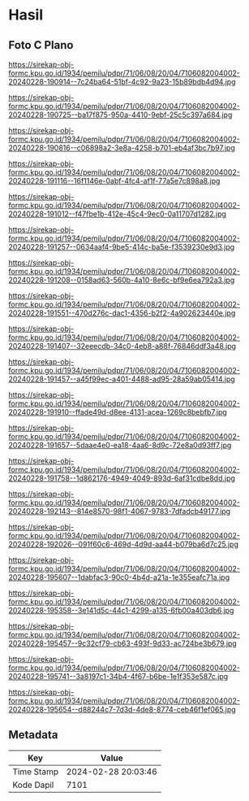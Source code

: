 # Hasil

## Foto C Plano

https://sirekap-obj-formc.kpu.go.id/1934/pemilu/pdpr/71/06/08/20/04/7106082004002-20240228-190914--7c24ba64-51bf-4c92-9a23-15b89bdb4d94.jpg

https://sirekap-obj-formc.kpu.go.id/1934/pemilu/pdpr/71/06/08/20/04/7106082004002-20240228-190725--ba17f875-950a-4410-9ebf-25c5c397a684.jpg

https://sirekap-obj-formc.kpu.go.id/1934/pemilu/pdpr/71/06/08/20/04/7106082004002-20240228-190816--c06898a2-3e8a-4258-b701-eb4af3bc7b97.jpg

https://sirekap-obj-formc.kpu.go.id/1934/pemilu/pdpr/71/06/08/20/04/7106082004002-20240228-191116--16f1146e-0abf-4fc4-af1f-77a5e7c898a8.jpg

https://sirekap-obj-formc.kpu.go.id/1934/pemilu/pdpr/71/06/08/20/04/7106082004002-20240228-191012--f47fbe1b-412e-45c4-9ec0-0a11707d1282.jpg

https://sirekap-obj-formc.kpu.go.id/1934/pemilu/pdpr/71/06/08/20/04/7106082004002-20240228-191257--0634aaf4-9be5-414c-ba5e-f3539230e9d3.jpg

https://sirekap-obj-formc.kpu.go.id/1934/pemilu/pdpr/71/06/08/20/04/7106082004002-20240228-191208--0158ad63-560b-4a10-8e6c-bf9e6ea792a3.jpg

https://sirekap-obj-formc.kpu.go.id/1934/pemilu/pdpr/71/06/08/20/04/7106082004002-20240228-191551--470d276c-dac1-4356-b2f2-4a902623440e.jpg

https://sirekap-obj-formc.kpu.go.id/1934/pemilu/pdpr/71/06/08/20/04/7106082004002-20240228-191407--32eeecdb-34c0-4eb8-a88f-76846ddf3a48.jpg

https://sirekap-obj-formc.kpu.go.id/1934/pemilu/pdpr/71/06/08/20/04/7106082004002-20240228-191457--a45f99ec-a401-4488-ad95-28a59ab05414.jpg

https://sirekap-obj-formc.kpu.go.id/1934/pemilu/pdpr/71/06/08/20/04/7106082004002-20240228-191910--ffade49d-d8ee-4131-acea-1269c8bebfb7.jpg

https://sirekap-obj-formc.kpu.go.id/1934/pemilu/pdpr/71/06/08/20/04/7106082004002-20240228-191657--5daae4e0-ea18-4aa6-8d9c-72e8a0d93ff7.jpg

https://sirekap-obj-formc.kpu.go.id/1934/pemilu/pdpr/71/06/08/20/04/7106082004002-20240228-191758--1d862176-4949-4049-893d-6af31cdbe8dd.jpg

https://sirekap-obj-formc.kpu.go.id/1934/pemilu/pdpr/71/06/08/20/04/7106082004002-20240228-192143--814e8570-98f1-4067-9783-7dfadcb49177.jpg

https://sirekap-obj-formc.kpu.go.id/1934/pemilu/pdpr/71/06/08/20/04/7106082004002-20240228-192026--091f60c6-469d-4d9d-aa44-b079ba6d7c25.jpg

https://sirekap-obj-formc.kpu.go.id/1934/pemilu/pdpr/71/06/08/20/04/7106082004002-20240228-195607--1dabfac3-90c0-4b4d-a21a-1e355eafc71a.jpg

https://sirekap-obj-formc.kpu.go.id/1934/pemilu/pdpr/71/06/08/20/04/7106082004002-20240228-195358--3e141d5c-44c1-4299-a135-6fb00a403db6.jpg

https://sirekap-obj-formc.kpu.go.id/1934/pemilu/pdpr/71/06/08/20/04/7106082004002-20240228-195457--9c32cf79-cb63-493f-9d33-ac724be3b679.jpg

https://sirekap-obj-formc.kpu.go.id/1934/pemilu/pdpr/71/06/08/20/04/7106082004002-20240228-195741--3a8197c1-34b4-4f67-b6be-1e1f353e587c.jpg

https://sirekap-obj-formc.kpu.go.id/1934/pemilu/pdpr/71/06/08/20/04/7106082004002-20240228-195654--d88244c7-7d3d-4de8-8774-ceb46f1ef065.jpg


## Metadata

| Key        | Value               |
| ---------- | ------------------- |
| Time Stamp | 2024-02-28 20:03:46 |
| Kode Dapil | 7101                |



